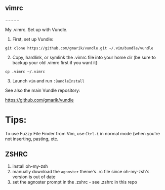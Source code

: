 ## vimrc
=====

My .vimrc. Set up with Vundle.


1) First, set up Vundle:
```
git clone https://github.com/gmarik/vundle.git ~/.vim/bundle/vundle
```

2) Copy, hardlink, or symlink the .vimrc file into your home dir (be sure to backup your old .vimrc first if you want it)
```
cp .vimrc ~/.vimrc
```

3) Launch ```vim``` and run ```:BundleInstall```


See also the main Vundle repository:

https://github.com/gmarik/vundle


Tips:
===

To use Fuzzy File Finder from Vim, use ```Ctrl-i```  in normal mode (when you're not inserting, pasting, etc.



## ZSHRC
1. install oh-my-zsh
2. manually download the `agnoster` theme's .rc file since oh-my-zsh's version is out of date
3. set the agnoster prompt in the .zshrc - see .zshrc in this repo


